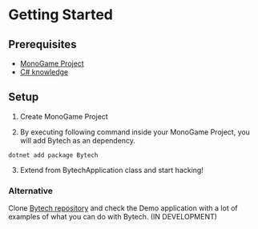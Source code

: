 # Getting Started



## Prerequisites

 - [MonoGame Project](https://docs.monogame.net/articles/getting_started/0_getting_started.html)
 - [C# knowledge](https://docs.microsoft.com/en-us/dotnet/csharp/)

## Setup

1. Create MonoGame Project

2. By executing following command inside your MonoGame Project, you will add Bytech as an dependency.
```
dotnet add package Bytech
```
3. Extend from BytechApplication class and start hacking!

### Alternative
Clone [Bytech repository](https://github.com/bythope/bytech) and check the Demo application with a lot of examples of what you can do with Bytech. (IN DEVELOPMENT)